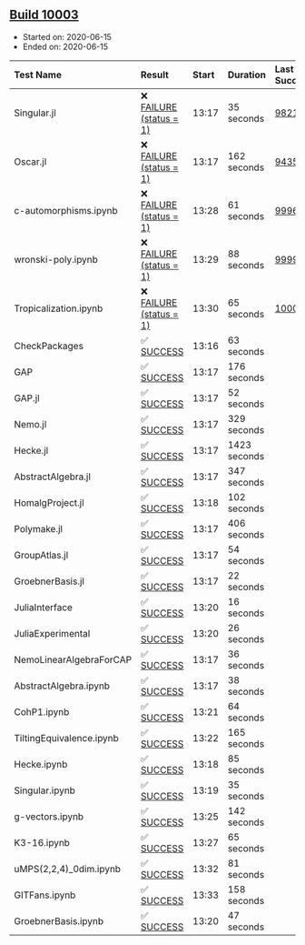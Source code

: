 ## [Build 10003](https://oscarci.mathematik.uni-kl.de/job/oscar/10003/)

* Started on: 2020-06-15
* Ended on: 2020-06-15

| Test Name    | Result | Start | Duration | Last Success | First Failure |
|:-------------|:-------|:------|:---------|:-------------|:--------------|
| Singular.jl | ❌ [FAILURE (status = 1)](https://oscarci.mathematik.uni-kl.de/job/oscar/10003/artifact/logs/build-10003/Singular.jl.log) | 13:17 | 35 seconds | [9821](https://oscarci.mathematik.uni-kl.de/job/oscar/9821/) | [9822](https://oscarci.mathematik.uni-kl.de/job/oscar/9822/) |
| Oscar.jl | ❌ [FAILURE (status = 1)](https://oscarci.mathematik.uni-kl.de/job/oscar/10003/artifact/logs/build-10003/Oscar.jl.log) | 13:17 | 162 seconds | [9435](https://oscarci.mathematik.uni-kl.de/job/oscar/9435/) | [9436](https://oscarci.mathematik.uni-kl.de/job/oscar/9436/) |
| c-automorphisms.ipynb | ❌ [FAILURE (status = 1)](https://oscarci.mathematik.uni-kl.de/job/oscar/10003/artifact/logs/build-10003/c-automorphisms.ipynb.log) | 13:28 | 61 seconds | [9996](https://oscarci.mathematik.uni-kl.de/job/oscar/9996/) | [9997](https://oscarci.mathematik.uni-kl.de/job/oscar/9997/) |
| wronski-poly.ipynb | ❌ [FAILURE (status = 1)](https://oscarci.mathematik.uni-kl.de/job/oscar/10003/artifact/logs/build-10003/wronski-poly.ipynb.log) | 13:29 | 88 seconds | [9999](https://oscarci.mathematik.uni-kl.de/job/oscar/9999/) | [10000](https://oscarci.mathematik.uni-kl.de/job/oscar/10000/) |
| Tropicalization.ipynb | ❌ [FAILURE (status = 1)](https://oscarci.mathematik.uni-kl.de/job/oscar/10003/artifact/logs/build-10003/Tropicalization.ipynb.log) | 13:30 | 65 seconds | [10002](https://oscarci.mathematik.uni-kl.de/job/oscar/10002/) | [10003](https://oscarci.mathematik.uni-kl.de/job/oscar/10003/) |
| CheckPackages | ✅ [SUCCESS](https://oscarci.mathematik.uni-kl.de/job/oscar/10003/artifact/logs/build-10003/CheckPackages.log) | 13:16 | 63 seconds |  |  |
| GAP | ✅ [SUCCESS](https://oscarci.mathematik.uni-kl.de/job/oscar/10003/artifact/logs/build-10003/GAP.log) | 13:17 | 176 seconds |  |  |
| GAP.jl | ✅ [SUCCESS](https://oscarci.mathematik.uni-kl.de/job/oscar/10003/artifact/logs/build-10003/GAP.jl.log) | 13:17 | 52 seconds |  |  |
| Nemo.jl | ✅ [SUCCESS](https://oscarci.mathematik.uni-kl.de/job/oscar/10003/artifact/logs/build-10003/Nemo.jl.log) | 13:17 | 329 seconds |  |  |
| Hecke.jl | ✅ [SUCCESS](https://oscarci.mathematik.uni-kl.de/job/oscar/10003/artifact/logs/build-10003/Hecke.jl.log) | 13:17 | 1423 seconds |  |  |
| AbstractAlgebra.jl | ✅ [SUCCESS](https://oscarci.mathematik.uni-kl.de/job/oscar/10003/artifact/logs/build-10003/AbstractAlgebra.jl.log) | 13:17 | 347 seconds |  |  |
| HomalgProject.jl | ✅ [SUCCESS](https://oscarci.mathematik.uni-kl.de/job/oscar/10003/artifact/logs/build-10003/HomalgProject.jl.log) | 13:18 | 102 seconds |  |  |
| Polymake.jl | ✅ [SUCCESS](https://oscarci.mathematik.uni-kl.de/job/oscar/10003/artifact/logs/build-10003/Polymake.jl.log) | 13:17 | 406 seconds |  |  |
| GroupAtlas.jl | ✅ [SUCCESS](https://oscarci.mathematik.uni-kl.de/job/oscar/10003/artifact/logs/build-10003/GroupAtlas.jl.log) | 13:17 | 54 seconds |  |  |
| GroebnerBasis.jl | ✅ [SUCCESS](https://oscarci.mathematik.uni-kl.de/job/oscar/10003/artifact/logs/build-10003/GroebnerBasis.jl.log) | 13:17 | 22 seconds |  |  |
| JuliaInterface | ✅ [SUCCESS](https://oscarci.mathematik.uni-kl.de/job/oscar/10003/artifact/logs/build-10003/JuliaInterface.log) | 13:20 | 16 seconds |  |  |
| JuliaExperimental | ✅ [SUCCESS](https://oscarci.mathematik.uni-kl.de/job/oscar/10003/artifact/logs/build-10003/JuliaExperimental.log) | 13:20 | 26 seconds |  |  |
| NemoLinearAlgebraForCAP | ✅ [SUCCESS](https://oscarci.mathematik.uni-kl.de/job/oscar/10003/artifact/logs/build-10003/NemoLinearAlgebraForCAP.log) | 13:17 | 36 seconds |  |  |
| AbstractAlgebra.ipynb | ✅ [SUCCESS](https://oscarci.mathematik.uni-kl.de/job/oscar/10003/artifact/logs/build-10003/AbstractAlgebra.ipynb.log) | 13:17 | 38 seconds |  |  |
| CohP1.ipynb | ✅ [SUCCESS](https://oscarci.mathematik.uni-kl.de/job/oscar/10003/artifact/logs/build-10003/CohP1.ipynb.log) | 13:21 | 64 seconds |  |  |
| TiltingEquivalence.ipynb | ✅ [SUCCESS](https://oscarci.mathematik.uni-kl.de/job/oscar/10003/artifact/logs/build-10003/TiltingEquivalence.ipynb.log) | 13:22 | 165 seconds |  |  |
| Hecke.ipynb | ✅ [SUCCESS](https://oscarci.mathematik.uni-kl.de/job/oscar/10003/artifact/logs/build-10003/Hecke.ipynb.log) | 13:18 | 85 seconds |  |  |
| Singular.ipynb | ✅ [SUCCESS](https://oscarci.mathematik.uni-kl.de/job/oscar/10003/artifact/logs/build-10003/Singular.ipynb.log) | 13:19 | 35 seconds |  |  |
| g-vectors.ipynb | ✅ [SUCCESS](https://oscarci.mathematik.uni-kl.de/job/oscar/10003/artifact/logs/build-10003/g-vectors.ipynb.log) | 13:25 | 142 seconds |  |  |
| K3-16.ipynb | ✅ [SUCCESS](https://oscarci.mathematik.uni-kl.de/job/oscar/10003/artifact/logs/build-10003/K3-16.ipynb.log) | 13:27 | 65 seconds |  |  |
| uMPS(2,2,4)_0dim.ipynb | ✅ [SUCCESS](https://oscarci.mathematik.uni-kl.de/job/oscar/10003/artifact/logs/build-10003/uMPS-2-2-4-_0dim.ipynb.log) | 13:32 | 81 seconds |  |  |
| GITFans.ipynb | ✅ [SUCCESS](https://oscarci.mathematik.uni-kl.de/job/oscar/10003/artifact/logs/build-10003/GITFans.ipynb.log) | 13:33 | 158 seconds |  |  |
| GroebnerBasis.ipynb | ✅ [SUCCESS](https://oscarci.mathematik.uni-kl.de/job/oscar/10003/artifact/logs/build-10003/GroebnerBasis.ipynb.log) | 13:20 | 47 seconds |  |  |
